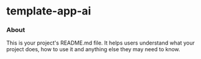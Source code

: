template-app-ai
===============

### About

This is your project's README.md file. It helps users understand what your
project does, how to use it and anything else they may need to know.